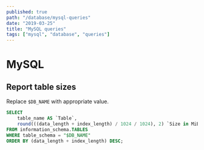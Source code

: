 ```yaml
---
published: true
path: "/database/mysql-queries"
date: "2019-03-25"
title: "MySQL queries"
tags: ["mysql", "database", "queries"]
---
```


# MySQL

## Report table sizes

Replace `$DB_NAME` with appropriate value.

```sql
SELECT
    table_name AS `Table`,
    round(((data_length + index_length) / 1024 / 1024), 2) `Size in MiB`
FROM information_schema.TABLES
WHERE table_schema = "$DB_NAME"
ORDER BY (data_length + index_length) DESC;
```
